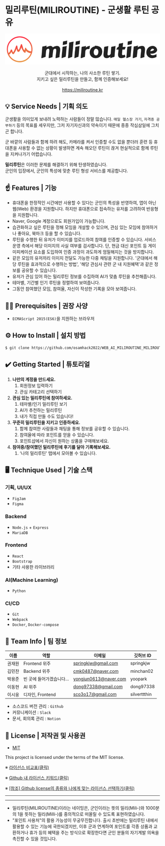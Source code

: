# 밀리루틴(MILIROUTINE) - 군생활 루틴 공유

![MILIROUTINE Logo](logo.png)

<center>군대에서 시작하는, 나의 사소한 루틴 쌓기.<br>
지키고 싶은 밀리루틴을 만들고, 함께 인증해보세요!<br><br>
<a href="https://miliroutine.kr">https://miliroutine.kr</a></center>

## 💡 Service Needs | 기획 의도

군생활을 의미있게 보내려 노력하는 사람들이 정말 많습니다. `매일 헬스장 가기`, `자격증 공부하기` 등의 목표를 세우지만, 그저 자기자신과의 약속이기 때문에 종종 작심삼일에 그치곤 합니다.

군 바깥의 사람들과 함께 하려 해도, 카메라를 켜서 인증할 수도 없을 뿐더러 훈련 등 휴대폰을 사용할 수 없는 상황이 발생하면 계속 해오던 루틴이 끊겨 현실적으로 함께 루틴을 지켜나가기 어렵습니다.

**밀리루틴**은 이러한 문제를 해결하기 위해 탄생하였습니다.  
군인의 입장에서, 군인의 특성에 맞춘 루틴 형성 서비스를 제공합니다.

## ☝️ Features | 기능

-   휴대폰을 한정적인 시간에만 사용할 수 있다는 군인의 특성을 반영하여, 앱이 아닌 웹(Web) 환경을 지원합니다. 하지만 휴대폰으로 접속하는 유저를 고려하여 반응형을 지원합니다.
-   Naver, Google 계정으로도 회원가입이 가능합니다.
-   습관화하고 싶은 루틴을 정해 모임을 개설할 수 있으며, 관심 있는 모임에 참여하거나 좋아요, 북마크 등을 할 수 있습니다.
-   루틴을 수행한 뒤 유저가 이미지를 업로드하여 참여를 인증할 수 있습니다. 서비스 운영 측에서 해당 이미지의 사실 여부를 검사합니다. 단, 현금 대신 포인트 등 게이미피케이션 요소를 도입하여 인증 과정이 과도하게 엄밀해지는 것을 방지합니다.
-   같은 모임의 유저끼리 이미지 전달도 가능한 다중 채팅을 지원합니다. '군대에서 해당 루틴을 효과적으로 수행하는 방법', '해당 관심사 관련 군 내 지원혜택'과 같은 정보를 공유할 수 있습니다.
-   유저가 관심 있어 하는 밀리루틴 정보를 수집하여 AI가 맞춤 루틴을 추천해줍니다.
-   테마별, 기간별 인기 루틴을 정렬하여 보여줍니다.
-   그동안 참여했던 모임, 참여율, 자신이 작성한 기록을 모아 보여줍니다.

## 🙆‍♂️ **Prerequisites | 권장 사양**

-   `ECMAScript 2015(ES6)`을 지원하는 브라우저

## ⚙️ How to Install | 설치 방법

```bash
$ git clone https://github.com/osamhack2022/WEB_AI_MILIROUTINE_MILIROUTINE.git
```

## ✔️ Getting Started | 튜토리얼

1. **나만의 계정을 만드세요.**
    1. 회원정보 입력하기
    2. 관심 카테고리 선택하기
2. **관심 있는 밀리루틴에 참여하세요.**
    1. 테마별/인기 밀리루틴 보기
    2. AI가 추천하는 밀리루틴
    3. 내가 직접 만들 수도 있습니다!
3. **꾸준히 밀리루틴을 지키고 인증하세요.**
    1. 함께 참여한 사람들과 채팅을 통해 정보를 공유할 수 있습니다.
    2. 참여율에 따라 포인트를 얻을 수 있습니다.
    3. 포인트샵에서 자신이 원하는 상품을 구매해보세요.
4. **참여중/참여했던 밀리루틴에 후기를 달아 기록해보세요.**
    1. ‘나의 밀리루틴' 탭에서 모아볼 수 있습니다.

## 🖥️ **Technique Used | 기술 스택**

### 기획, UI/UX

-   `FigJam`
-   `Figma`

### Backend

-   `Node.js` + `Express`
-   `MariaDB`

### Frontend

-   `React`
-   `Bootstrap`
-   기타 사용한 라이브러리

### AI(Machine Learning)

-   `Python`

### CI/CD

-   `Git`
-   `Webpack`
-   `Docker`, `Docker-compose`

## 👋 **Team Info | 팀 정보**

| 이름   | 역할                    | 이메일                | 깃허브 ID    |
| ------ | ----------------------- | --------------------- | ------------ |
| 권재원 | Frontend 위주           | springkjw@gmail.com   | springkjw    |
| 김민찬 | Backend 위주            | cmk0487@naver.com     | minchan02    |
| 박용준 | 빈 곳에 들어가겠습니다… | yongjun0613@naver.com | yoopark      |
| 이동현 | AI 위주                 | dong97338@gmail.com   | dong97338    |
| 이시웅 | 디자인, Frontend        | sco3o17@gmail.com     | silverttthin |

-   소스코드 버전 관리 : `Github`
-   커뮤니케이션 : `Slack`
-   문서, 회의록 관리 : `Notion`

## 📃 License | 저작권 및 사용권

-   [MIT](https://github.com/osam2020-WEB/Sample-ProjectName-TeamName/blob/master/license.md)

This project is licensed under the terms of the MIT license.

※ [라이선스 비교표(클릭)](https://olis.or.kr/license/compareGuide.do)

※ [Github 내 라이선스 키워드(클릭)](https://docs.github.com/en/github/creating-cloning-and-archiving-repositories/creating-a-repository-on-github/licensing-a-repository)

※ [[참조] Github license의 종류와 나에게 맞는 라이선스 선택하기(클릭)](https://flyingsquirrel.medium.com/github-license%EC%9D%98-%EC%A2%85%EB%A5%98%EC%99%80-%EB%82%98%EC%97%90%EA%B2%8C-%EB%A7%9E%EB%8A%94-%EB%9D%BC%EC%9D%B4%EC%84%A0%EC%8A%A4-%EC%84%A0%ED%83%9D%ED%95%98%EA%B8%B0-ae29925e8ff4)

---

---

-   밀리루틴(MILIROUTINE)이라는 네이밍은, 군인이라는 뜻의 밀리(Mili-)와 1000분의 1을 뜻하는 밀리(Milli-)를 중의적으로 떠올릴 수 있도록 표현하였습니다.
-   "포인트 사용처"의 활용 가능성이 무궁무진합니다. 출시 초반에는 밀리루틴 내에서 활용할 수 있는 기능에 국한되겠지만, 이후 군과 연계하여 포인트를 각종 상품과 교환하거나 휴가 등의 혜택을 주는 방식으로 확장한다면 군인 분들의 자기계발 의욕을 촉진할 수 있을 것입니다.
